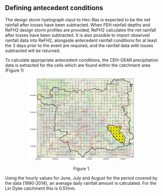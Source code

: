 ## Defining antecedent conditions

The design storm hyetograph input to Hec-Ras is expected to be the net rainfall after losses have been subtracted. When FEH rainfall depths and ReFH2 design storm profiles are provided, ReFH2 calculates the net rainfall after losses have been subtracted. It is also possible to import observed rainfall data into ReFH2, alongside antecedent rainfall conditions for at least the 3 days prior to the event are required, and the rainfall data with losses subtracted will be returned. 

To calculate appropriate antecedent conditions, the CEH-GEAR precipitation data is extracted for the cells which are found within the catchment area (Figure 1)

<p align="center">
<img src="LinDyke_cells.png" width="350"  />
<p align="center"> Figure 1. <p align="center">

Using the hourly values for June, July and August for the period covered by the data (1990-2014), an average daily rainfall amount is calculated. For the Lin Dyke catchment this is 0.51mm.
